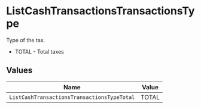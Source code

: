 # ListCashTransactionsTransactionsType

Type of the tax.
* TOTAL - Total taxes


## Values

| Name                                        | Value                                       |
| ------------------------------------------- | ------------------------------------------- |
| `ListCashTransactionsTransactionsTypeTotal` | TOTAL                                       |